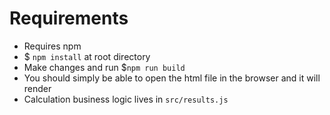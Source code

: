 # Requirements
- Requires npm
- $ `npm install` at root directory
- Make changes and run $`npm run build`
- You should simply be able to open the html file in the browser and it will render
- Calculation business logic lives in `src/results.js` 

